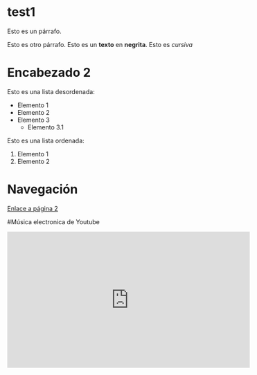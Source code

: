 # test1 

Esto es un párrafo.

Esto es otro párrafo. Esto es un __texto__ en **negrita**. Esto es *cursiva*

# Encabezado 2

Esto es una lista desordenada:
* Elemento 1
* Elemento 2
* Elemento 3
  * Elemento 3.1
 
 Esto es una lista ordenada:
 1. Elemento 1
 2. Elemento 2
 
# Navegación
[Enlace a página 2](pagina2.md)



#Música electronica de Youtube
<iframe width="560" height="315" src="https://www.youtube.com/embed/lLWklpeLVFo" frameborder="0" allow="accelerometer; autoplay; clipboard-write; encrypted-media; gyroscope; picture-in-picture" allowfullscreen></iframe>

